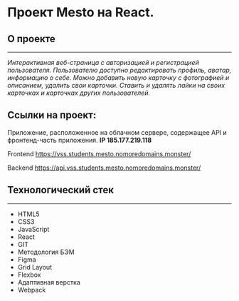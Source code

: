# Проект Mesto на React.

## О проекте
------
_Интерактивная веб-страница с авторизацией и регистрацией пользователя._ 
_Пользователю доступно редактировать профиль, аватар, информацию о себе._ 
_Можно добавить новую карточку с фотографией и описанием, удалить свои карточки._
_Ставить и удалять лайки на своих карточках и карточках других пользователей._

## Ссылки на проект:
Приложение,  расположенное на облачном сервере, содержащее API и фронтенд-часть приложения.
__IP 185.177.219.118__

Frontend https://vss.students.mesto.nomoredomains.monster/

Backend https://api.vss.students.mesto.nomoredomains.monster/

## Технологический стек
------
* HTML5
* CSS3
* JavaScript
* React
* GIT 
* Методология БЭМ
* Figma
* Grid Layout
* Flexbox
* Адаптивная верстка
* Webpack